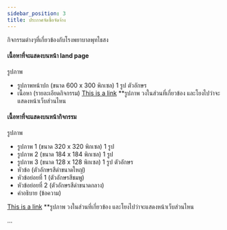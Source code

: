 ```yaml
---
sidebar_position: 3
title: ประกาศจัดซื้อจัดจ้าง
---
```

กิจกรรมต่างๆที่เกี่ยวข้องกับโรงพยาบาลพุทไธสง

#### เนื้อหาที่จะแสดงบนหน้า land page
รูปภาพ
- รูปภาพหน้าปก (ขนาด 600 x 300 พิกเซล) 1 รูป
ตัวอักษร
- เนื้อหา (รายละเอียดกิจกรรม)
[This is a link](https://example.com)
**รูปภาพ วงในส่วนที่เกี่ยวข้อง และโยงไปว่าจะแสดงหน้าเว็บส่วนไหน

#### เนื้อหาที่จะแสดงบนหน้ากิจกรรม
รูปภาพ
- รูปภาพ 1 (ขนาด 320 x 320 พิกเซล) 1 รูป
- รูปภาพ 2 (ขนาด 184 x 184 พิกเซล) 1 รูป
- รูปภาพ 3 (ขนาด 128 x 128 พิกเซล) 1 รูป
ตัวอักษร
- หัวข้อ (ตัวอักษรสีดำขนาดใหญ่)
- หัวข้อย่อยที่ 1 (ตัวอักษรสีชมพู)
- หัวข้อย่อยที่ 2 (ตัวอักษรสีดำขนาดกลาง)
- คำอธิบาย (ข้อความ)

[This is a link](https://example.com)
**รูปภาพ วงในส่วนที่เกี่ยวข้อง และโยงไปว่าจะแสดงหน้าเว็บส่วนไหน


...
